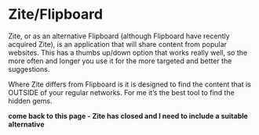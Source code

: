 # Zite/Flipboard

Zite, or as an alternative Flipboard \(although Flipboard have recently acquired Zite\), is an application that will share content from popular websites. This has a thumbs up/down option that works really well, so the more often and longer you use it for the more targeted and better the suggestions.

Where Zite differs from Flipboard is it is designed to find the content that is OUTSIDE of your regular networks. For me it’s the best tool to find the hidden gems.

 **come back to this page - Zite has closed and I need to include a suitable alternative** 

